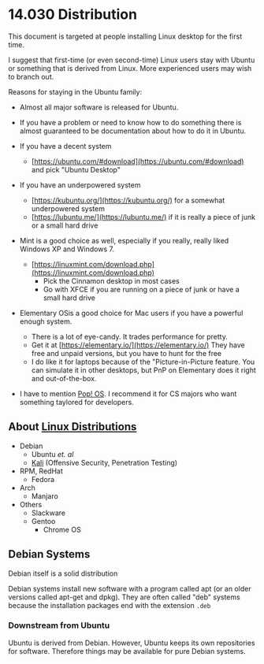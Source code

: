# 14.030 Distribution

This document is targeted at people installing Linux desktop for the first time.

I suggest that first-time (or even second-time) Linux users stay with Ubuntu or something that is derived from Linux.  More experienced users may wish to branch out.

Reasons for staying in the Ubuntu family:

* Almost all major software is released for Ubuntu.
* If you have a problem or need to know how to do something there is almost guaranteed to be documentation about how to do it in Ubuntu.

* If you have a decent system
  * [https://ubuntu.com/#download](https://ubuntu.com/#download) and pick "Ubuntu Desktop"
* If you have an underpowered system
  * [https://kubuntu.org/](https://kubuntu.org/) for a somewhat underpowered system
  * [https://lubuntu.me/](https://lubuntu.me/) if it is really a piece of junk or a small hard drive
* Mint is a good choice as well, especially if you really, really liked Windows XP and Windows 7.
  * [https://linuxmint.com/download.php](https://linuxmint.com/download.php)
    * Pick the Cinnamon desktop in most cases
    * Go with XFCE if you are running on a piece of junk or have a small hard drive
* Elementary OSis a good choice for Mac users if you have a powerful enough system.
  * There is a lot of eye-candy.  It trades performance for pretty.
  * Get it at [https://elementary.io/](https://elementary.io/)  They have free and unpaid versions, but you have to hunt for the free
  * I do like it for laptops because of the "Picture-in-Picture feature.  You can simulate it in other desktops, but PnP on Elementary does it right and out-of-the-box.
* I have to mention [Pop! OS](https://pop.system76.com/).  I recommend it for CS majors who want something taylored for developers.  

## About [Linux Distributions](https://en.wikipedia.org/wiki/List_of_Linux_distributions#openSUSE-based)

* Debian
  * Ubuntu *et. al*
  * [Kali](https://en.wikipedia.org/wiki/Kali_Linux)  (Offensive Security, Penetration Testing)
* RPM, RedHat
  * Fedora
* Arch
  * Manjaro
* Others
  * Slackware
  * Gentoo
    * Chrome OS

## Debian Systems

Debian itself is a solid distribution

Debian systems install new software with a program called apt (or an older versions called apt-get and dpkg).  They are often called "deb" systems because the installation packages end with the extension ```.deb``` 

### Downstream from Ubuntu

Ubuntu is derived from Debian.  However, Ubuntu keeps its own repositories for software.  Therefore things may be available for pure Debian systems.

